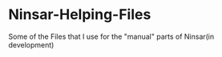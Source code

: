 # Ninsar-Helping-Files
Some of the Files that I use for the "manual" parts of Ninsar(in development)
